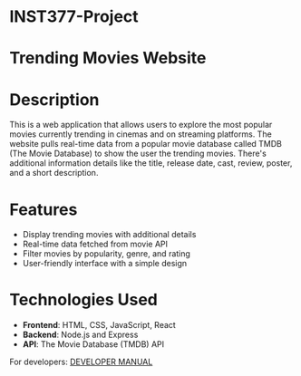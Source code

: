# INST377-Project

# Trending Movies Website

# Description

This is a web application that allows users to explore the most popular movies currently trending in cinemas and on streaming platforms. The website pulls real-time data from a popular movie database called TMDB (The Movie Database) to show the user the trending movies. There's additional information details like the title, release date, cast, review, poster, and a short description.

# Features
- Display trending movies with additional details
- Real-time data fetched from movie API
- Filter movies by popularity, genre, and rating
- User-friendly interface with a simple design


# Technologies Used
- **Frontend**: HTML, CSS, JavaScript, React
- **Backend**: Node.js and Express 
- **API**: The Movie Database (TMDB) API

For developers: [DEVELOPER MANUAL](https://github.com/mtstarcher/INST377-Project/blob/main/Docs/DEVELOPER_MANUAL.md)